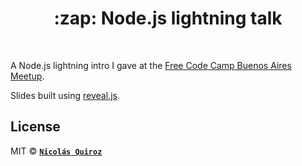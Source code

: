 <h1 align="center">:zap: Node.js lightning talk</h1>

<br>

A Node.js lightning intro I gave at the [Free Code Camp Buenos Aires Meetup](https://freecodecampba.org). 

Slides built using [reveal.js](https://github.com/hakimel/reveal.js).

## License

MIT © **[`Nicolás Quiroz`](https://nicolasquiroz.com)**

